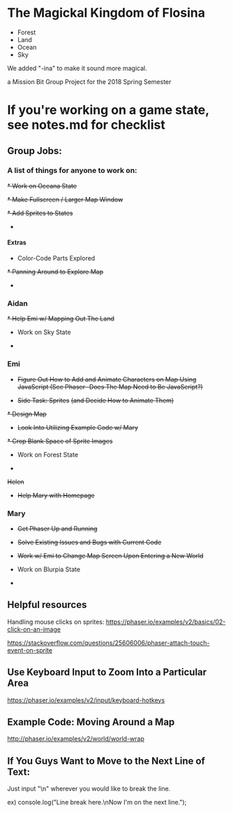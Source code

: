 # The Magickal Kingdom of Flosina

* Forest
* Land
* Ocean
* Sky

We added "-ina" to make it sound more magical.

a Mission Bit Group Project for the 2018 Spring Semester

# If you're working on a game state, see notes.md for checklist

## Group Jobs:

### A list of things for anyone to work on:

~~* Work on Oceana State~~

~~* Make Fullscreen / Larger Map Window~~

~~* Add Sprites to States~~

* 

#### Extras

* Color-Code Parts Explored

~~* Panning Around to Explore Map~~

*


### Aidan

~~* Help Emi w/ Mapping Out The Land~~

* Work on Sky State

* 

### Emi

* ~~Figure Out How to Add and Animate Characters on Map Using JavaScript (See Phaser- Does The Map Need to Be JavaScript?)~~

* ~~Side Task: Sprites~~ ~~(and Decide How to Animate Them)~~

~~* Design Map~~

* ~~Look Into Utilizing Example Code w/ Mary~~

~~* Crop Blank Space of Sprite Images~~

* Work on Forest State

* 

~~Helen~~

* ~~Help Mary with Homepage~~

### Mary

* ~~Get Phaser Up and Running~~

* ~~Solve Existing Issues and Bugs with Current Code~~

* ~~Work w/ Emi to Change Map Screen Upon Entering a New World~~

* Work on Blurpia State

* 

## Helpful resources

Handling mouse clicks on sprites:
https://phaser.io/examples/v2/basics/02-click-on-an-image

https://stackoverflow.com/questions/25606006/phaser-attach-touch-event-on-sprite

## Use Keyboard Input to Zoom Into a Particular Area

https://phaser.io/examples/v2/input/keyboard-hotkeys

## Example Code: Moving Around a Map

http://phaser.io/examples/v2/world/world-wrap

## If You Guys Want to Move to the Next Line of Text:

Just input "\n" wherever you would like to break the line.

ex) console.log("Line break here.\nNow I'm on the next line.");
